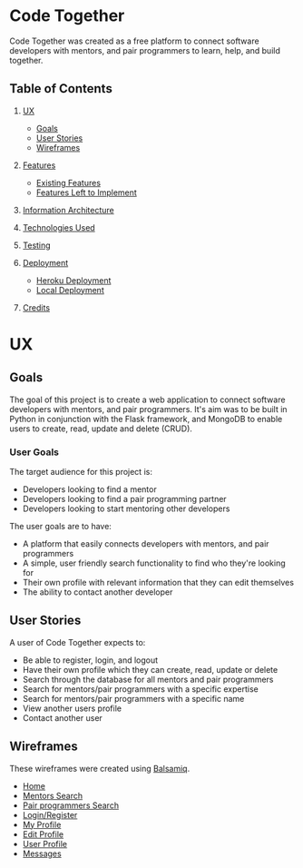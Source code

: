 # Code Together

Code Together was created as a free platform to connect software developers with mentors, and pair programmers to learn, help, and build together.

## Table of Contents

1. [UX](#ux)
    - [Goals](#goals)
    - [User Stories](#user-stories)
    - [Wireframes](#wireframes)

2. [Features](#features)
    - [Existing Features](#existing-features)
    - [Features Left to Implement](#features-left-to-implement)

2. [Information Architecture](#information-architecture)

3. [Technologies Used](#technologies-used)

4. [Testing](#testing)

5. [Deployment](#deployment)
    - [Heroku Deployment](#heroku-deployment)
    - [Local Deployment](#how-to-deploy-this-project-locally)

6. [Credits](#credits)

# UX
## Goals
The goal of this project is to create a web application to connect software developers with mentors, and pair programmers. It's aim was to be built in Python in conjunction with the Flask framework, and MongoDB to enable users to create, read, update and delete (CRUD).

### User Goals
The target audience for this project is:
- Developers looking to find a mentor
- Developers looking to find a pair programming partner
- Developers looking to start mentoring other developers

The user goals are to have:
- A platform that easily connects developers with mentors, and pair programmers
- A simple, user friendly search functionality to find who they're looking for
- Their own profile with relevant information that they can edit themselves
- The ability to contact another developer

## User Stories
A user of Code Together expects to:
- Be able to register, login, and logout
- Have their own profile which they can create, read, update or delete
- Search through the database for all mentors and pair programmers
- Search for mentors/pair programmers with a specific expertise
- Search for mentors/pair programmers with a specific name
- View another users profile
- Contact another user

## Wireframes

These wireframes were created using [Balsamiq](https://balsamiq.com/).

- [Home](static/img/home.png)
- [Mentors Search](static/img/mentors-search.png)
- [Pair programmers Search](static/img/pair-programmers-search.png)
- [Login/Register](static/img/login-register.png)
- [My Profile](static/img/my-profile.png)
- [Edit Profile](static/img/edit-profile.png)
- [User Profile](static/img/user-profile.png)
- [Messages](static/img/messages.png)